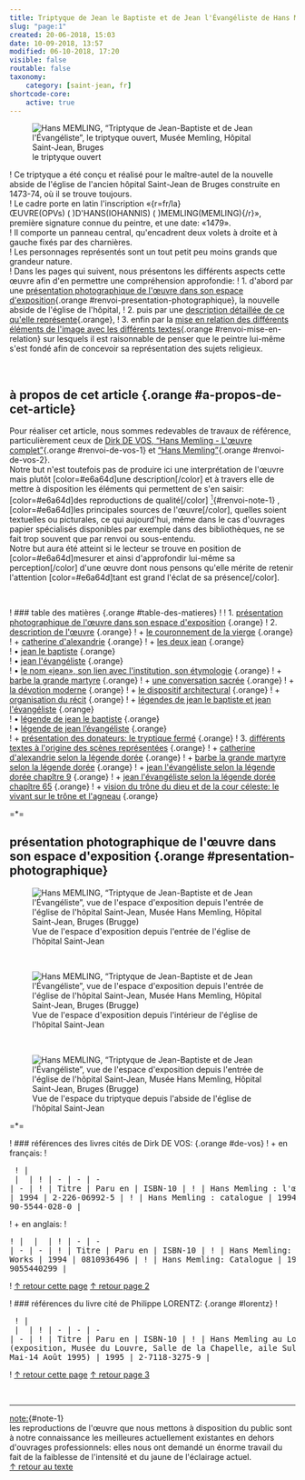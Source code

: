```yaml
---
title: Triptyque de Jean le Baptiste et de Jean l'Évangéliste de Hans Memling
slug: "page:1"
created: 20-06-2018, 15:03
date: 10-09-2018, 13:57
modified: 06-10-2018, 17:20
visible: false
routable: false
taxonomy:
    category: [saint-jean, fr]
shortcode-core:
    active: true
---
```

<figure><picture>
<source
sizes="(max-width: 767px) 98vw, (min-width: 959px) 50vw, 86vw"
srcset="
/user/sites/docs/pages/01.home/06.bruges/01.hopital-saint-jean/01.saint-jean/01.saint-jean_1/saint-jean_0-280.webp 280w,
/user/sites/docs/pages/01.home/06.bruges/01.hopital-saint-jean/01.saint-jean/01.saint-jean_1/saint-jean_0-380.webp 380w,
/user/sites/docs/pages/01.home/06.bruges/01.hopital-saint-jean/01.saint-jean/01.saint-jean_1/saint-jean_0-480.webp 480w,
/user/sites/docs/pages/01.home/06.bruges/01.hopital-saint-jean/01.saint-jean/01.saint-jean_1/saint-jean_0-640.webp 640w,
/user/sites/docs/pages/01.home/06.bruges/01.hopital-saint-jean/01.saint-jean/01.saint-jean_1/saint-jean_0-840.webp 840w,
/user/sites/docs/pages/01.home/06.bruges/01.hopital-saint-jean/01.saint-jean/01.saint-jean_1/saint-jean_0-1280.webp 1280w,
/user/sites/docs/pages/01.home/06.bruges/01.hopital-saint-jean/01.saint-jean/02.saint-jean_2/saint-jean_0-1600.webp 1600w,
/user/sites/docs/pages/01.home/06.bruges/01.hopital-saint-jean/01.saint-jean/02.saint-jean_2/saint-jean_0-1920.webp 1920w"
type="image/webp" />
<img
src="/user/sites/docs/pages/01.home/06.bruges/01.hopital-saint-jean/01.saint-jean/01.saint-jean_1/saint-jean_0-640.jpg" title="Hans MEMLING, “Triptyque de Jean-Baptiste et de Jean l'Évangéliste”, le triptyque ouvert, Musée Memling, Hôpital Saint-Jean, Bruges" alt="Hans MEMLING, “Triptyque de Jean-Baptiste et de Jean l'Évangéliste”, le triptyque ouvert, Musée Memling, Hôpital Saint-Jean, Bruges" class="class-70-img"
sizes="(max-width: 767px) 98vw, (min-width: 959px) 50vw, 86vw"
srcset="
/user/sites/docs/pages/01.home/06.bruges/01.hopital-saint-jean/01.saint-jean/01.saint-jean_1/saint-jean_0-280.jpg 280w,
/user/sites/docs/pages/01.home/06.bruges/01.hopital-saint-jean/01.saint-jean/01.saint-jean_1/saint-jean_0-380.jpg 380w,
/user/sites/docs/pages/01.home/06.bruges/01.hopital-saint-jean/01.saint-jean/01.saint-jean_1/saint-jean_0-480.jpg 480w,
/user/sites/docs/pages/01.home/06.bruges/01.hopital-saint-jean/01.saint-jean/01.saint-jean_1/saint-jean_0-640.jpg 640w,
/user/sites/docs/pages/01.home/06.bruges/01.hopital-saint-jean/01.saint-jean/01.saint-jean_1/saint-jean_0-840.jpg 840w,
/user/sites/docs/pages/01.home/06.bruges/01.hopital-saint-jean/01.saint-jean/01.saint-jean_1/saint-jean_0-1280.jpg 1280w,
/user/sites/docs/pages/01.home/06.bruges/01.hopital-saint-jean/01.saint-jean/02.saint-jean_2/saint-jean_0-1600.jpg 1600w,
/user/sites/docs/pages/01.home/06.bruges/01.hopital-saint-jean/01.saint-jean/02.saint-jean_2/saint-jean_0-1920.jpg 1920w">
</picture><figcaption>le triptyque ouvert</figcaption></figure>

! Ce triptyque a été conçu et réalisé pour le maître-autel de la nouvelle abside de l'église de l'ancien hôpital Saint-Jean de Bruges construite en 1473-74, où il se trouve toujours.  
! Le cadre porte en latin l'inscription «{r=fr/la}ŒUVRE(OPVs)&#160;(&#160;)D&#39;HANS(IOHANNIS)&#160;(&#160;)MEMLING(MEMLING){/r}», première signature connue du peintre, et une date: «1479».   
! Il comporte un panneau central, qu'encadrent deux volets à droite et à gauche fixés par des charnières.   
! Les personnages représentés sont un tout petit peu moins grands que grandeur nature.  
! Dans les pages qui suivent, nous présentons les différents aspects cette œuvre afin d'en permettre une compréhension approfondie:
! 1. d'abord par une [présentation photographique de l'œuvre dans son espace d'exposition](#presentation-photographique "presentation-photographique"){.orange #renvoi-presentation-photographique}, la nouvelle abside de l'église de l'hôpital,
! 2. puis par une [description détaillée de ce qu'elle représente][2]{.orange},
! 3. enfin par la [mise en relation des différents éléments de l'image avec les différents textes][18]{.orange #renvoi-mise-en-relation} sur lesquels il est raisonnable de penser que le peintre lui-même s'est fondé afin de concevoir sa représentation des sujets religieux. 

<br>

## à propos de cet article {.orange #a-propos-de-cet-article}

Pour réaliser cet article, nous sommes redevables de travaux de référence, particulièrement ceux de [Dirk DE VOS, “Hans Memling - L'œuvre complet”](#de-vos-1){.orange #renvoi-de-vos-1} et [“Hans Memling”](#de-vos-2){.orange #renvoi-de-vos-2}.  
Notre but n'est toutefois pas de produire ici une  interprétation de l'œuvre mais plutôt [color=#e6a64d]une description[/color] et à travers elle de mettre à disposition les éléments qui permettent de s'en saisir: [color=#e6a64d]des reproductions de qualité[/color] [<sup style="color:#555;">1</sup>](#note-1 "note-1"){#renvoi-note-1} , [color=#e6a64d]les principales sources de l'œuvre[/color], quelles soient textuelles ou picturales, ce qui aujourd'hui, même dans le cas d'ouvrages papier spécialisés disponibles par exemple dans des bibliothèques, ne se fait trop souvent que par renvoi ou sous-entendu.  
Notre but aura été atteint si le lecteur se trouve en position de [color=#e6a64d]mesurer et ainsi d'approfondir lui-même sa perception[/color] d'une œuvre dont nous pensons qu'elle mérite de retenir l'attention [color=#e6a64d]tant est grand l'éclat de sa présence[/color].

<br>

! ### table des matières {.orange #table-des-matieres}
! 
! 1.  [présentation photographique de l'œuvre dans son espace d'exposition][1] {.orange}
! 2.  [description de l'œuvre][2] {.orange}
! 	+  [le couronnement de la vierge][3] {.orange}
! 	+  [catherine d'alexandrie][4] {.orange}
! 	+  [les deux jean][5] {.orange}  
! 		• [jean le baptiste][6] {.orange}  
! 		• [jean l'évangéliste][7] {.orange}  
! 		• [le nom «jean», son lien avec l'institution, son étymologie][8] {.orange}
! 	+ [barbe la grande martyre][9] {.orange}
! 	+ [une conversation sacrée][10] {.orange}
! 	+ [la dévotion moderne][11] {.orange}
! 	+ [le dispositif architectural][12] {.orange}
! 	+ [organisation du récit][13] {.orange}
! 	+ [légendes de jean le baptiste et jean l'évangéliste][14] {.orange}  
! 		• [légende de jean le baptiste][15] {.orange}  
! 		• [légende de jean l’évangéliste][16] {.orange}  
! 	+ [présentation des donateurs: le tryptique fermé][17] {.orange}
! 3.  [différents textes à l'origine des scènes représentées][18] {.orange}
! 	+ [catherine d'alexandrie selon la légende dorée][19] {.orange}
! 	+ [barbe la grande martyre selon la légende dorée][20] {.orange}
! 	+ [jean l'évangéliste selon la légende dorée chapître 9][21] {.orange}
! 	+ [jean l'évangéliste selon la légende dorée chapître 65][22] {.orange}
! 	+ [vision du trône du dieu et de la cour céleste: le vivant sur le trône et l'agneau][23] {.orange}

=*=

## présentation photographique de l'œuvre dans son espace d'exposition {.orange #presentation-photographique}

<figure><picture>
<source
sizes="(max-width: 767px) 98vw, (min-width: 959px) 50vw, 86vw"
srcset="
/user/sites/docs/pages/01.home/06.bruges/01.hopital-saint-jean/01.saint-jean/01.saint-jean_1/saint-jean_1-280.webp 280w,
/user/sites/docs/pages/01.home/06.bruges/01.hopital-saint-jean/01.saint-jean/01.saint-jean_1/saint-jean_1-380.webp 380w,
/user/sites/docs/pages/01.home/06.bruges/01.hopital-saint-jean/01.saint-jean/01.saint-jean_1/saint-jean_1-480.webp 480w,
/user/sites/docs/pages/01.home/06.bruges/01.hopital-saint-jean/01.saint-jean/01.saint-jean_1/saint-jean_1-640.webp 640w,
/user/sites/docs/pages/01.home/06.bruges/01.hopital-saint-jean/01.saint-jean/01.saint-jean_1/saint-jean_1-840.webp 840w,
/user/sites/docs/pages/01.home/06.bruges/01.hopital-saint-jean/01.saint-jean/01.saint-jean_1/saint-jean_1-1280.webp 1280w,
/user/sites/docs/pages/01.home/06.bruges/01.hopital-saint-jean/01.saint-jean/01.saint-jean_1/saint-jean_1-1600.webp 1600w,
/user/sites/docs/pages/01.home/06.bruges/01.hopital-saint-jean/01.saint-jean/01.saint-jean_1/saint-jean_1-1920.webp 1920w"
type="image/webp" />
<img
src="/user/sites/docs/pages/01.home/06.bruges/01.hopital-saint-jean/01.saint-jean/01.saint-jean_1/saint-jean_1-640.jpg" title="Hans MEMLING, “Triptyque de Jean-Baptiste et de Jean l'Évangéliste”, vue de l'espace d'exposition depuis l'entrée de l'église de l'hôpital Saint-Jean, Musée Hans Memling, Hôpital Saint-Jean, Bruges (Brugge)" alt="Hans MEMLING, “Triptyque de Jean-Baptiste et de Jean l'Évangéliste”, vue de l'espace d'exposition depuis l'entrée de l'église de l'hôpital Saint-Jean, Musée Hans Memling, Hôpital Saint-Jean, Bruges (Brugge)" class="class-70-img"
sizes="(max-width: 767px) 98vw, (min-width: 959px) 50vw, 86vw"
srcset="
/user/sites/docs/pages/01.home/06.bruges/01.hopital-saint-jean/01.saint-jean/01.saint-jean_1/saint-jean_1-280.jpg 280w,
/user/sites/docs/pages/01.home/06.bruges/01.hopital-saint-jean/01.saint-jean/01.saint-jean_1/saint-jean_1-380.jpg 380w,
/user/sites/docs/pages/01.home/06.bruges/01.hopital-saint-jean/01.saint-jean/01.saint-jean_1/saint-jean_1-480.jpg 480w,
/user/sites/docs/pages/01.home/06.bruges/01.hopital-saint-jean/01.saint-jean/01.saint-jean_1/saint-jean_1-640.jpg 640w,
/user/sites/docs/pages/01.home/06.bruges/01.hopital-saint-jean/01.saint-jean/01.saint-jean_1/saint-jean_1-840.jpg 840w,
/user/sites/docs/pages/01.home/06.bruges/01.hopital-saint-jean/01.saint-jean/01.saint-jean_1/saint-jean_1-1280.jpg 1280w,
/user/sites/docs/pages/01.home/06.bruges/01.hopital-saint-jean/01.saint-jean/01.saint-jean_1/saint-jean_1-1600.jpg 1600w,
/user/sites/docs/pages/01.home/06.bruges/01.hopital-saint-jean/01.saint-jean/01.saint-jean_1/saint-jean_1-1920.jpg 1920w">
</picture><figcaption>Vue de l'espace d'exposition depuis l'entrée de l'église de l'hôpital Saint-Jean</figcaption></figure>

<br>

<figure><picture>
<source
sizes="(max-width: 767px) 98vw, (min-width: 959px) 50vw, 86vw"
srcset="
/user/sites/docs/pages/01.home/06.bruges/01.hopital-saint-jean/01.saint-jean/01.saint-jean_1/saint-jean_2-280.webp 280w,
/user/sites/docs/pages/01.home/06.bruges/01.hopital-saint-jean/01.saint-jean/01.saint-jean_1/saint-jean_2-380.webp 380w,
/user/sites/docs/pages/01.home/06.bruges/01.hopital-saint-jean/01.saint-jean/01.saint-jean_1/saint-jean_2-480.webp 480w,
/user/sites/docs/pages/01.home/06.bruges/01.hopital-saint-jean/01.saint-jean/01.saint-jean_1/saint-jean_2-640.webp 640w,
/user/sites/docs/pages/01.home/06.bruges/01.hopital-saint-jean/01.saint-jean/01.saint-jean_1/saint-jean_2-840.webp 840w,
/user/sites/docs/pages/01.home/06.bruges/01.hopital-saint-jean/01.saint-jean/01.saint-jean_1/saint-jean_2-1280.webp 1280w,
/user/sites/docs/pages/01.home/06.bruges/01.hopital-saint-jean/01.saint-jean/01.saint-jean_1/saint-jean_2-1600.webp 1600w,
/user/sites/docs/pages/01.home/06.bruges/01.hopital-saint-jean/01.saint-jean/01.saint-jean_1/saint-jean_2-1920.webp 1920w"
type="image/webp" />
<img
src="/user/sites/docs/pages/01.home/06.bruges/01.hopital-saint-jean/01.saint-jean/01.saint-jean_1/saint-jean_2-640.jpg" title="Hans MEMLING, “Triptyque de Jean-Baptiste et de Jean l'Évangéliste”, vue de l'espace d'exposition depuis l'entrée de l'église de l'hôpital Saint-Jean, Musée Hans Memling, Hôpital Saint-Jean, Bruges (Brugge)" alt="Hans MEMLING, “Triptyque de Jean-Baptiste et de Jean l'Évangéliste”, vue de l'espace d'exposition depuis l'entrée de l'église de l'hôpital Saint-Jean, Musée Hans Memling, Hôpital Saint-Jean, Bruges (Brugge)" class="class-diane-img"
sizes="(max-width: 767px) 98vw, (min-width: 959px) 50vw, 86vw"
srcset="
/user/sites/docs/pages/01.home/06.bruges/01.hopital-saint-jean/01.saint-jean/01.saint-jean_1/saint-jean_2-280.jpg 280w,
/user/sites/docs/pages/01.home/06.bruges/01.hopital-saint-jean/01.saint-jean/01.saint-jean_1/saint-jean_2-380.jpg 380w,
/user/sites/docs/pages/01.home/06.bruges/01.hopital-saint-jean/01.saint-jean/01.saint-jean_1/saint-jean_2-480.jpg 480w,
/user/sites/docs/pages/01.home/06.bruges/01.hopital-saint-jean/01.saint-jean/01.saint-jean_1/saint-jean_2-640.jpg 640w,
/user/sites/docs/pages/01.home/06.bruges/01.hopital-saint-jean/01.saint-jean/01.saint-jean_1/saint-jean_2-840.jpg 840w,
/user/sites/docs/pages/01.home/06.bruges/01.hopital-saint-jean/01.saint-jean/01.saint-jean_1/saint-jean_2-1280.jpg 1280w,
/user/sites/docs/pages/01.home/06.bruges/01.hopital-saint-jean/01.saint-jean/01.saint-jean_1/saint-jean_2-1600.jpg 1600w,
/user/sites/docs/pages/01.home/06.bruges/01.hopital-saint-jean/01.saint-jean/01.saint-jean_1/saint-jean_2-1920.jpg 1920w">
</picture><figcaption>Vue de l'espace d'exposition depuis l'intérieur de l'église de l'hôpital Saint-Jean</figcaption></figure>

<br>

<figure><picture>
<source
sizes="(max-width: 767px) 98vw, (min-width: 959px) 50vw, 86vw"
srcset="
/user/sites/docs/pages/01.home/06.bruges/01.hopital-saint-jean/01.saint-jean/01.saint-jean_1/saint-jean_3-280.webp 280w,
/user/sites/docs/pages/01.home/06.bruges/01.hopital-saint-jean/01.saint-jean/01.saint-jean_1/saint-jean_3-380.webp 380w,
/user/sites/docs/pages/01.home/06.bruges/01.hopital-saint-jean/01.saint-jean/01.saint-jean_1/saint-jean_3-480.webp 480w,
/user/sites/docs/pages/01.home/06.bruges/01.hopital-saint-jean/01.saint-jean/01.saint-jean_1/saint-jean_3-640.webp 640w,
/user/sites/docs/pages/01.home/06.bruges/01.hopital-saint-jean/01.saint-jean/01.saint-jean_1/saint-jean_3-840.webp 840w,
/user/sites/docs/pages/01.home/06.bruges/01.hopital-saint-jean/01.saint-jean/01.saint-jean_1/saint-jean_3-1280.webp 1280w,
/user/sites/docs/pages/01.home/06.bruges/01.hopital-saint-jean/01.saint-jean/01.saint-jean_1/saint-jean_3-1600.webp 1600w,
/user/sites/docs/pages/01.home/06.bruges/01.hopital-saint-jean/01.saint-jean/01.saint-jean_1/saint-jean_3-1920.webp 1920w"
type="image/webp" />
<img
src="/user/sites/docs/pages/01.home/06.bruges/01.hopital-saint-jean/01.saint-jean/01.saint-jean_1/saint-jean_3-640.jpg" title="Hans MEMLING, “Triptyque de Jean-Baptiste et de Jean l'Évangéliste”, vue de l'espace d'exposition depuis l'entrée de l'église de l'hôpital Saint-Jean, Musée Hans Memling, Hôpital Saint-Jean, Bruges (Brugge)" alt="Hans MEMLING, “Triptyque de Jean-Baptiste et de Jean l'Évangéliste”, vue de l'espace d'exposition depuis l'entrée de l'église de l'hôpital Saint-Jean, Musée Hans Memling, Hôpital Saint-Jean, Bruges (Brugge)" class="class-70-img"
sizes="(max-width: 767px) 98vw, (min-width: 959px) 50vw, 86vw"
srcset="
/user/sites/docs/pages/01.home/06.bruges/01.hopital-saint-jean/01.saint-jean/01.saint-jean_1/saint-jean_3-280.jpg 280w,
/user/sites/docs/pages/01.home/06.bruges/01.hopital-saint-jean/01.saint-jean/01.saint-jean_1/saint-jean_3-380.jpg 380w,
/user/sites/docs/pages/01.home/06.bruges/01.hopital-saint-jean/01.saint-jean/01.saint-jean_1/saint-jean_3-480.jpg 480w,
/user/sites/docs/pages/01.home/06.bruges/01.hopital-saint-jean/01.saint-jean/01.saint-jean_1/saint-jean_3-640.jpg 640w,
/user/sites/docs/pages/01.home/06.bruges/01.hopital-saint-jean/01.saint-jean/01.saint-jean_1/saint-jean_3-840.jpg 840w,
/user/sites/docs/pages/01.home/06.bruges/01.hopital-saint-jean/01.saint-jean/01.saint-jean_1/saint-jean_3-1280.jpg 1280w,
/user/sites/docs/pages/01.home/06.bruges/01.hopital-saint-jean/01.saint-jean/01.saint-jean_1/saint-jean_3-1600.jpg 1600w,
/user/sites/docs/pages/01.home/06.bruges/01.hopital-saint-jean/01.saint-jean/01.saint-jean_1/saint-jean_3-1920.jpg 1920w">
</picture><figcaption>Vue de l'espace du triptyque depuis l'abside de l'église de l'hôpital Saint-Jean</figcaption></figure>

=*=

! ### références des livres cités de Dirk DE VOS: {.orange #de-vos}
! + en français:
! <pre id="de-vos-1" markdown="1">
! | <span hidden>hidden</span> | <span hidden>hidden</span> |
! | - | - | - | - |
! | Titre | Paru en | ISBN-10 |
! | Hans Memling : l'œuvre complet | 1994 | 2-226-06992-5 |
! | Hans Memling : catalogue | 1994 | 90-5544-028-0 |</pre>
! + en anglais:
! <pre id="de-vos-2" markdown="1">
! | <span hidden>hidden</span> | <span hidden>hidden</span> |
! | - | - | - | - |
! | Titre | Paru en | ISBN-10 |
! | Hans Memling: The Complete Works | 1994 | 0810936496 |
! | Hans Memling: Catalogue | 1994 | 9055440299 |</pre>
! [↑ retour cette page](#renvoi-de-vos-1 "renvoi-de-vos-1") [↑ retour page 2](/bruges/hopital-saint-jean/saint-jean/page:2#renvoi-de-vos-2 "renvoi-de-vos-2")

! ### références du livre cité de Philippe LORENTZ: {.orange #lorentz}
! <pre id="lorents-1" markdown="1">
! | <span hidden>hidden</span> | <span hidden>hidden</span> |
! | - | - | - | - |
! | Titre | Paru en | ISBN-10 |
! | Hans Memling au Louvre (exposition, Musée du Louvre, Salle de la Chapelle, aile Sully, 18 Mai-14 Août 1995) | 1995 | 2-7118-3275-9 |</pre>
! [↑ retour cette page](#renvoi-lorentz-1 "renvoi-de-vos-1") [↑ retour page 3](/bruges/hopital-saint-jean/saint-jean/page:3#renvoi-lorentz-2 "renvoi-lorentz-2")

<br>

<hr>

[note:](#renvoi-note-1 "renvoi note-1"){#note-1}  
les reproductions de l'œuvre que nous mettons à disposition du public sont à notre connaissance les meilleures actuellement existantes en dehors d'ouvrages professionnels: elles nous ont demandé un énorme travail du fait de la faiblesse de l'intensité et du jaune de l'éclairage actuel.  
[↑ retour au texte](#renvoi-note-1 "renvoi note-1") 

[1]: #presentation-photographique "présentation photographique"
[2]: /bruges/hopital-saint-jean/saint-jean/page:2#description "https://francois-vidit.com/docs/fr/bruges/hopital-saint-jean/saint-jean/page:2#description"
[3]: /bruges/hopital-saint-jean/saint-jean/page:2#couronnement "https://francois-vidit.com/docs/fr/bruges/hopital-saint-jean/saint-jean/page:2#couronnement"
[4]: /bruges/hopital-saint-jean/saint-jean/page:3#catherine-d-alexandrie "https://francois-vidit.com/docs/fr/bruges/hopital-saint-jean/saint-jean/page:3#catherine-d-alexandrie"
[5]: /bruges/hopital-saint-jean/saint-jean/page:3#les-deux-jean "https://francois-vidit.com/docs/fr/bruges/hopital-saint-jean/saint-jean/page:3#les-deux-jean"
[6]: /bruges/hopital-saint-jean/saint-jean/page:3#jean-le-baptiste-2 "https://francois-vidit.com/docs/fr/bruges/hopital-saint-jean/saint-jean/page:3#jean-le-baptiste-2"
[7]: /bruges/hopital-saint-jean/saint-jean/page:3#jean-l-evangeliste-3 "https://francois-vidit.com/docs/fr/bruges/hopital-saint-jean/saint-jean/page:3#jean-l-evangeliste-3"
[8]: /bruges/hopital-saint-jean/saint-jean/page:3#le-nom-de-jean "https://francois-vidit.com/docs/fr/bruges/hopital-saint-jean/saint-jean/page:3#le-nom-de-jean"
[9]: /bruges/hopital-saint-jean/saint-jean/page:3#barbe "https://francois-vidit.com/docs/fr/bruges/hopital-saint-jean/saint-jean/page:3#barbe"
[10]: /bruges/hopital-saint-jean/saint-jean/page:4#conversation "https://francois-vidit.com/docs/fr/bruges/hopital-saint-jean/saint-jean/page:4#conversation"
[11]: /bruges/hopital-saint-jean/saint-jean/page:4#devotion-moderne "https://francois-vidit.com/docs/fr/bruges/hopital-saint-jean/saint-jean/page:4#devotion-moderne"
[12]: /bruges/hopital-saint-jean/saint-jean/page:4#dispositif-architectural "https://francois-vidit.com/docs/fr/bruges/hopital-saint-jean/saint-jean/page:4#dispositif-architectural"
[13]: /bruges/hopital-saint-jean/saint-jean/page:5#organisation-du-recit "https://francois-vidit.com/docs/fr/bruges/hopital-saint-jean/saint-jean/page:5#organisation-du-recit"
[14]: /bruges/hopital-saint-jean/saint-jean/page:6#legendes "https://francois-vidit.com/docs/fr/bruges/hopital-saint-jean/saint-jean/page:6#legendes"
[15]: /bruges/hopital-saint-jean/saint-jean/page:6#legende-de-jean-le-baptiste "https://francois-vidit.com/docs/fr/bruges/hopital-saint-jean/saint-jean/page:6#legende-de-jean-le-baptiste"
[16]: /bruges/hopital-saint-jean/saint-jean/page:10#legende-de-jean-l-evangeliste "https://francois-vidit.com/docs/fr/bruges/hopital-saint-jean/saint-jean/page:10#legende-de-jean-l-evangeliste"
[17]: /bruges/hopital-saint-jean/saint-jean/page:15#position-fermee "https://francois-vidit.com/docs/fr/bruges/hopital-saint-jean/saint-jean/page:15#position-fermee"
[18]: /bruges/hopital-saint-jean/saint-jean/page:16#mise-en-relation "https://francois-vidit.com/docs/fr/bruges/hopital-saint-jean/saint-jean/page:16#mise-en-relation"
[19]: /bruges/hopital-saint-jean/saint-jean/page:16#cath-selon-legende "https://francois-vidit.com/docs/fr/bruges/hopital-saint-jean/saint-jean/page:16#cath-selon-legende"
[20]: /bruges/hopital-saint-jean/saint-jean/page:17#barbe-selon-legende "https://francois-vidit.com/docs/fr/bruges/hopital-saint-jean/saint-jean/page:17#barbe-selon-legende"
[21]: /bruges/hopital-saint-jean/saint-jean/page:18#jean-selon-legende "https://francois-vidit.com/docs/fr/bruges/hopital-saint-jean/saint-jean/page:18#jean-selon-legende"
[22]: /bruges/hopital-saint-jean/saint-jean/page:19#jean-selon-legende-2 "https://francois-vidit.com/docs/fr/bruges/hopital-saint-jean/saint-jean/page:19#jean-selon-legende-2"
[23]: /bruges/hopital-saint-jean/saint-jean/page:20#apocalypse "https://francois-vidit.com/docs/fr/bruges/hopital-saint-jean/saint-jean/page:20#apocalypse"